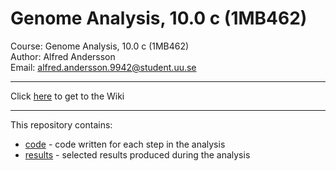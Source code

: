 # Genome Analysis, 10.0 c (1MB462)

Course: Genome Analysis, 10.0 c (1MB462) \
Author: Alfred Andersson \
Email: alfred.andersson.9942@student.uu.se

---

Click [here](https://github.com/atandersson/GenomeAnalysis/wiki) to get to the Wiki

---

This repository contains:
* [code](https://github.com/atandersson/GenomeAnalysis/tree/master/code) - code written for each step in the analysis
* [results](https://github.com/atandersson/GenomeAnalysis/tree/master/results) - selected results produced during the analysis
